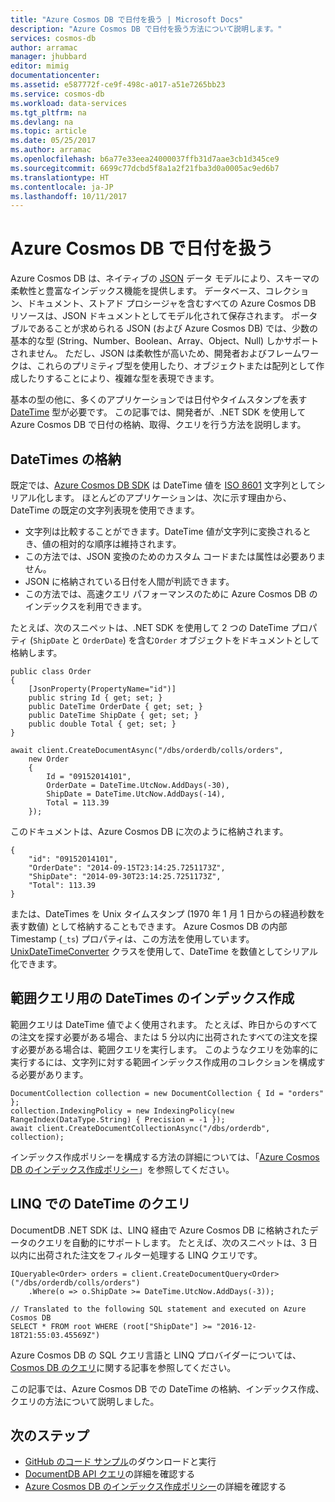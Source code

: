 ```yaml
---
title: "Azure Cosmos DB で日付を扱う | Microsoft Docs"
description: "Azure Cosmos DB で日付を扱う方法について説明します。"
services: cosmos-db
author: arramac
manager: jhubbard
editor: mimig
documentationcenter: 
ms.assetid: e587772f-ce9f-498c-a017-a51e7265bb23
ms.service: cosmos-db
ms.workload: data-services
ms.tgt_pltfrm: na
ms.devlang: na
ms.topic: article
ms.date: 05/25/2017
ms.author: arramac
ms.openlocfilehash: b6a77e33eea24000037ffb31d7aae3cb1d345ce9
ms.sourcegitcommit: 6699c77dcbd5f8a1a2f21fba3d0a0005ac9ed6b7
ms.translationtype: HT
ms.contentlocale: ja-JP
ms.lasthandoff: 10/11/2017
---
```

# <a name="working-with-dates-in-azure-cosmos-db"></a>Azure Cosmos DB で日付を扱う
Azure Cosmos DB は、ネイティブの [JSON](http://www.json.org) データ モデルにより、スキーマの柔軟性と豊富なインデックス機能を提供します。 データベース、コレクション、ドキュメント、ストアド プロシージャを含むすべての Azure Cosmos DB リソースは、JSON ドキュメントとしてモデル化されて保存されます。 ポータブルであることが求められる JSON (および Azure Cosmos DB) では、少数の基本的な型 (String、Number、Boolean、Array、Object、Null) しかサポートされません。 ただし、JSON は柔軟性が高いため、開発者およびフレームワークは、これらのプリミティブ型を使用したり、オブジェクトまたは配列として作成したりすることにより、複雑な型を表現できます。 

基本の型の他に、多くのアプリケーションでは日付やタイムスタンプを表す [DateTime](https://msdn.microsoft.com/library/system.datetime(v=vs.110).aspx) 型が必要です。 この記事では、開発者が、.NET SDK を使用して Azure Cosmos DB で日付の格納、取得、クエリを行う方法を説明します。

## <a name="storing-datetimes"></a>DateTimes の格納
既定では、[Azure Cosmos DB SDK](documentdb-sdk-dotnet.md) は DateTime 値を [ISO 8601](http://www.iso.org/iso/catalogue_detail?csnumber=40874) 文字列としてシリアル化します。 ほとんどのアプリケーションは、次に示す理由から、DateTime の既定の文字列表現を使用できます。

* 文字列は比較することができます。DateTime 値が文字列に変換されるとき、値の相対的な順序は維持されます。 
* この方法では、JSON 変換のためのカスタム コードまたは属性は必要ありません。
* JSON に格納されている日付を人間が判読できます。
* この方法では、高速クエリ パフォーマンスのために Azure Cosmos DB のインデックスを利用できます。

たとえば、次のスニペットは、.NET SDK を使用して 2 つの DateTime プロパティ (`ShipDate` と `OrderDate`) を含む`Order` オブジェクトをドキュメントとして格納します。

    public class Order
    {
        [JsonProperty(PropertyName="id")]
        public string Id { get; set; }
        public DateTime OrderDate { get; set; }
        public DateTime ShipDate { get; set; }
        public double Total { get; set; }
    }

    await client.CreateDocumentAsync("/dbs/orderdb/colls/orders", 
        new Order 
        { 
            Id = "09152014101",
            OrderDate = DateTime.UtcNow.AddDays(-30),
            ShipDate = DateTime.UtcNow.AddDays(-14), 
            Total = 113.39
        });

このドキュメントは、Azure Cosmos DB に次のように格納されます。

    {
        "id": "09152014101",
        "OrderDate": "2014-09-15T23:14:25.7251173Z",
        "ShipDate": "2014-09-30T23:14:25.7251173Z",
        "Total": 113.39
    }
    

または、DateTimes を Unix タイムスタンプ (1970 年 1 月 1 日からの経過秒数を表す数値) として格納することもできます。 Azure Cosmos DB の内部 Timestamp (`_ts`) プロパティは、この方法を使用しています。 [UnixDateTimeConverter](https://msdn.microsoft.com/library/azure/microsoft.azure.documents.unixdatetimeconverter.aspx) クラスを使用して、DateTime を数値としてシリアル化できます。 

## <a name="indexing-datetimes-for-range-queries"></a>範囲クエリ用の DateTimes のインデックス作成
範囲クエリは DateTime 値でよく使用されます。 たとえば、昨日からのすべての注文を探す必要がある場合、または 5 分以内に出荷されたすべての注文を探す必要がある場合は、範囲クエリを実行します。 このようなクエリを効率的に実行するには、文字列に対する範囲インデックス作成用のコレクションを構成する必要があります。

    DocumentCollection collection = new DocumentCollection { Id = "orders" };
    collection.IndexingPolicy = new IndexingPolicy(new RangeIndex(DataType.String) { Precision = -1 });
    await client.CreateDocumentCollectionAsync("/dbs/orderdb", collection);

インデックス作成ポリシーを構成する方法の詳細については、「[Azure Cosmos DB のインデックス作成ポリシー](indexing-policies.md)」を参照してください。

## <a name="querying-datetimes-in-linq"></a>LINQ での DateTime のクエリ
DocumentDB .NET SDK は、LINQ 経由で Azure Cosmos DB に格納されたデータのクエリを自動的にサポートします。 たとえば、次のスニペットは、3 日以内に出荷された注文をフィルター処理する LINQ クエリです。

    IQueryable<Order> orders = client.CreateDocumentQuery<Order>("/dbs/orderdb/colls/orders")
        .Where(o => o.ShipDate >= DateTime.UtcNow.AddDays(-3));
          
    // Translated to the following SQL statement and executed on Azure Cosmos DB
    SELECT * FROM root WHERE (root["ShipDate"] >= "2016-12-18T21:55:03.45569Z")

Azure Cosmos DB の SQL クエリ言語と LINQ プロバイダーについては、[Cosmos DB のクエリ](documentdb-sql-query.md)に関する記事を参照してください。

この記事では、Azure Cosmos DB での DateTime の格納、インデックス作成、クエリの方法について説明しました。

## <a name="next-steps"></a>次のステップ
* [GitHub のコード サンプル](https://github.com/Azure/azure-documentdb-dotnet/tree/master/samples/code-samples)のダウンロードと実行
* [DocumentDB API クエリ](documentdb-sql-query.md)の詳細を確認する
* [Azure Cosmos DB のインデックス作成ポリシー](indexing-policies.md)の詳細を確認する
